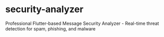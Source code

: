 # security-analyzer
Professional Flutter-based Message Security Analyzer - Real-time threat detection for spam, phishing, and malware
